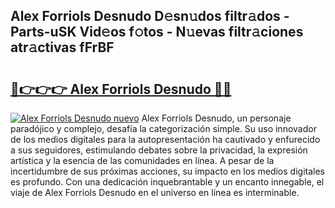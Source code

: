 ## Alex Forriols Desnudo D𝚎sn𝚞dos filtr𝚊dos - Parts-uSK Vid𝚎os f𝚘tos - N𝚞evas filtr𝚊ciones atr𝚊ctivas fFrBF

# <h2><a href="http://mb8mir.tromn.icu/?c=Alex+Forriols+Desnudo">🔗👉👉👉 Alex Forriols Desnudo 🔗🔗</a></h2>

[![Alex Forriols Desnudo nuevo](https://i.imgur.com/pEAQMta.gif)](http://mb8mir.tromn.icu/?c=Alex+Forriols+Desnudo)
Alex Forriols Desnudo, un personaje paradójico y complejo, desafía la categorización simple. Su uso innovador de los medios digitales para la autopresentación ha cautivado y enfurecido a sus seguidores, estimulando debates sobre la privacidad, la expresión artística y la esencia de las comunidades en línea. A pesar de la incertidumbre de sus próximas acciones, su impacto en los medios digitales es profundo. Con una dedicación inquebrantable y un encanto innegable, el viaje de Alex Forriols Desnudo en el universo en línea es interminable.

